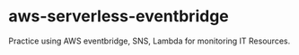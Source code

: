 # aws-serverless-eventbridge
Practice using  AWS eventbridge, SNS, Lambda for monitoring IT Resources. 

